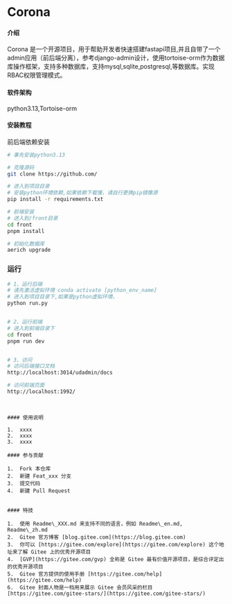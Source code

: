 # Corona

#### 介绍
Corona 是一个开源项目，用于帮助开发者快速搭建fastapi项目,并且自带了一个admin应用（前后端分离），参考django-admin设计，使用tortoise-orm作为数据库操作框架，支持多种数据库，支持mysql,sqlite,postgresql,等数据库。实现RBAC权限管理模式。

#### 软件架构
python3.13,Tortoise-orm


#### 安装教程

前后端依赖安装
```bash
# 事先安装python3.13

# 克隆源码
git clone https://github.com/

# 进入到项目目录
# 安装python环境依赖,如果依赖下载慢，请自行更换pip镜像源
pip install -r requirements.txt

# 前端安装
# 进入到/front目录
cd front
pnpm install

# 初始化数据库
aerich upgrade

```
### 运行
```bash
# 1、运行后端
# 请先激活虚拟环境 conda activate [python_env_name]
# 进入到项目目录下,如果是python虚拟环境，
python run.py


# 2、运行前端
# 进入到前端目录下
cd front
pnpm run dev


# 3、访问
# 访问后端接口文档
http://localhost:3014/udadmin/docs

# 访问前端页面
http://localhost:1992/
```

```


#### 使用说明

1.  xxxx
2.  xxxx
3.  xxxx

#### 参与贡献

1.  Fork 本仓库
2.  新建 Feat_xxx 分支
3.  提交代码
4.  新建 Pull Request


#### 特技

1.  使用 Readme\_XXX.md 来支持不同的语言，例如 Readme\_en.md, Readme\_zh.md
2.  Gitee 官方博客 [blog.gitee.com](https://blog.gitee.com)
3.  你可以 [https://gitee.com/explore](https://gitee.com/explore) 这个地址来了解 Gitee 上的优秀开源项目
4.  [GVP](https://gitee.com/gvp) 全称是 Gitee 最有价值开源项目，是综合评定出的优秀开源项目
5.  Gitee 官方提供的使用手册 [https://gitee.com/help](https://gitee.com/help)
6.  Gitee 封面人物是一档用来展示 Gitee 会员风采的栏目 [https://gitee.com/gitee-stars/](https://gitee.com/gitee-stars/)
